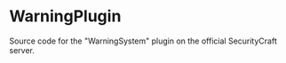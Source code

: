 WarningPlugin
=============

Source code for the "WarningSystem" plugin on the official SecurityCraft server.
